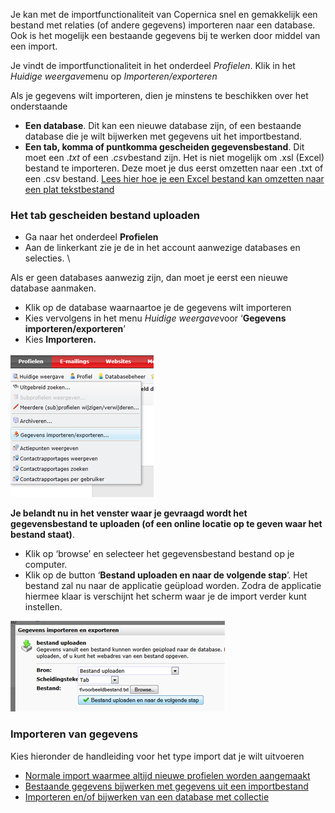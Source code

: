 Je kan met de importfunctionaliteit van Copernica snel en gemakkelijk
een bestand met relaties (of andere gegevens) importeren naar een
database. Ook is het mogelijk een bestaande gegevens bij te werken door
middel van een import.

Je vindt de importfunctionaliteit in het onderdeel *Profielen*. Klik in
het *Huidige weergave*menu op *Importeren/exporteren*

Als je gegevens wilt importeren, dien je minstens te beschikken over het
onderstaande

-   **Een database**. Dit kan een nieuwe database zijn, of een bestaande
    database die je wilt bijwerken met gegevens uit het importbestand.
-   **Een tab, komma of puntkomma gescheiden gegevensbestand**. Dit moet
    een .*txt* of een .*csv*bestand zijn. Het is niet mogelijk om .xsl
    (Excel) bestand te importeren. Deze moet je dus eerst omzetten naar
    een .txt of een .csv bestand. [Lees hier hoe je een Excel bestand
    kan omzetten naar een plat tekstbestand](#)

### Het tab gescheiden bestand uploaden

-   Ga naar het onderdeel **Profielen**
-   Aan de linkerkant zie je de in het account aanwezige databases en
    selecties. \

Als er geen databases aanwezig zijn, dan moet je eerst een nieuwe
database aanmaken.

-   Klik op de database waarnaartoe je de gegevens wilt importeren
-   Kies vervolgens in het menu *Huidige weergave*voor ‘**Gegevens
    importeren/exporteren**’
-   Kies **Importeren.**

![](../images/afb1.png)

**Je belandt nu in het venster waar je gevraagd wordt het
gegevensbestand te uploaden (of een online locatie op te geven waar het
bestand staat)**.

-   Klik op ‘browse’ en selecteer het gegevensbestand bestand op je
    computer.
-   Klik op de button ‘**Bestand uploaden en naar de volgende stap**’.
    Het bestand zal nu naar de applicatie geüpload worden. Zodra de
    applicatie hiermee klaar is verschijnt het scherm waar je de import
    verder kunt instellen.

![](../images/afb2.png)

### **Importeren van gegevens**

Kies hieronder de handleiding voor het type import dat je wilt uitvoeren

-   [Normale import waarmee altijd nieuwe profielen worden
    aangemaakt](#)
-   [Bestaande gegevens bijwerken met gegevens uit een importbestand](#)
-   [Importeren en/of bijwerken van een database met collectie](#)

